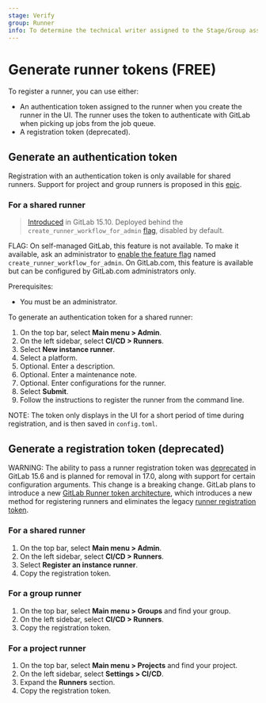 ```yaml
---
stage: Verify
group: Runner
info: To determine the technical writer assigned to the Stage/Group associated with this page, see https://about.gitlab.com/handbook/product/ux/technical-writing/#assignments
---
```


# Generate runner tokens **(FREE)**

To register a runner, you can use either:

- An authentication token assigned to the runner when you create the runner in the UI. The runner uses the token to authenticate with GitLab when picking up jobs from the job queue.
- A registration token (deprecated).

## Generate an authentication token

Registration with an authentication token is only available for shared runners. Support for project and group
runners is proposed in this [epic](https://gitlab.com/groups/gitlab-org/-/epics/7633).

### For a shared runner

> [Introduced](https://gitlab.com/gitlab-org/gitlab/-/issues/383139) in GitLab 15.10. Deployed behind the `create_runner_workflow_for_admin` [flag](../../administration/feature_flags.md), disabled by default.

FLAG:
On self-managed GitLab, this feature is not available. To make it available, ask an administrator to [enable the feature flag](../../administration/feature_flags.md) named `create_runner_workflow_for_admin`.
On GitLab.com, this feature is available but can be configured by GitLab.com administrators only.

Prerequisites:

- You must be an administrator.

To generate an authentication token for a shared runner:

1. On the top bar, select **Main menu > Admin**.
1. On the left sidebar, select **CI/CD > Runners**.
1. Select **New instance runner**.
1. Select a platform.
1. Optional. Enter a description.
1. Optional. Enter a maintenance note.
1. Optional. Enter configurations for the runner.
1. Select **Submit**.
1. Follow the instructions to register the runner from the command line.

NOTE:
The token only displays in the UI for a short period of time during registration,
and is then saved in `config.toml`.

## Generate a registration token (deprecated)

WARNING:
The ability to pass a runner registration token was [deprecated](https://gitlab.com/gitlab-org/gitlab/-/issues/380872) in GitLab 15.6 and is
planned for removal in 17.0, along with support for certain configuration arguments. This change is a breaking change. GitLab plans to introduce a new
[GitLab Runner token architecture](../../architecture/blueprints/runner_tokens/index.md), which introduces
a new method for registering runners and eliminates the legacy
[runner registration token](../../security/token_overview.md#runner-registration-tokens-deprecated).

### For a shared runner

1. On the top bar, select **Main menu > Admin**.
1. On the left sidebar, select **CI/CD > Runners**.
1. Select **Register an instance runner**.
1. Copy the registration token.

### For a group runner

1. On the top bar, select **Main menu > Groups** and find your group.
1. On the left sidebar, select **CI/CD > Runners**.
1. Copy the registration token.

### For a project runner

1. On the top bar, select **Main menu > Projects** and find your project.
1. On the left sidebar, select **Settings > CI/CD**.
1. Expand the **Runners** section.
1. Copy the registration token.
